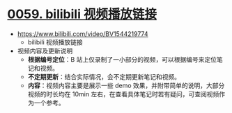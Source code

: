 # [0059. bilibili 视频播放链接](https://github.com/Tdahuyou/electron/tree/main/0059.%20bilibili%20%E8%A7%86%E9%A2%91%E6%92%AD%E6%94%BE%E9%93%BE%E6%8E%A5)

- https://www.bilibili.com/video/BV1544219774
  - bilibili 视频播放链接
- 视频内容及更新说明
  - **根据编号定位**：B 站上仅录制了一小部分的视频，可以根据编号来定位笔记和视频。
  - **不定期更新**：结合实际情况，会不定期更新笔记和视频。
  - **内容**：视频内容主要是展示一些 demo 效果，并附带简单的说明，大部分视频的时长均在 10min 左右，在查看具体笔记时若有疑问，可查阅视频作为一个参考。


